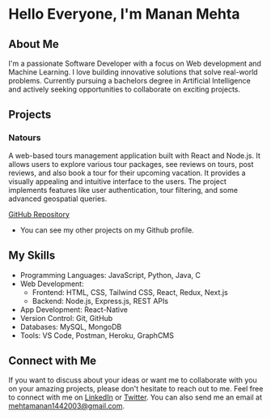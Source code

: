 # Hello Everyone, I'm Manan Mehta

## About Me
I'm a passionate Software Developer with a focus on Web development and Machine Learning. I love building innovative solutions that solve real-world problems. Currently pursuing a bachelors degree in Artificial Intelligence and actively seeking opportunities to collaborate on exciting projects.

## Projects

### Natours
A web-based tours management application built with React and Node.js. It allows users to explore various tour packages, see reviews on tours, post reviews, and also book a tour for their upcoming vacation. It provides a visually appealing and intuitive interface to the users. The project implements features like user authentication, tour filtering, and some advanced geospatial queries.

[GitHub Repository](https://github.com/MananMehta1404/Natours)

- You can see my other projects on my Github profile.

## My Skills

- Programming Languages: JavaScript, Python, Java, C
- Web Development: 
   - Frontend: HTML, CSS, Tailwind CSS, React, Redux, Next.js
   - Backend: Node.js, Express.js, REST APIs
- App Development: React-Native
- Version Control: Git, GitHub
- Databases: MySQL, MongoDB
- Tools: VS Code, Postman, Heroku, GraphCMS

## Connect with Me
If you want to discuss about your ideas or want me to collaborate with you on your amazing projects, please don't hesitate to reach out to me. Feel free to connect with me on [LinkedIn](https://www.linkedin.com/in/mananmehta1404) or [Twitter](https://www.twitter.com/MananMehta1404). You can also send me an email at mehtamanan1442003@gmail.com.


<!---
MananMehta1404/MananMehta1404 is a ✨ special ✨ repository because its `README.md` (this file) appears on your GitHub profile.
You can click the Preview link to take a look at your changes.
--->
